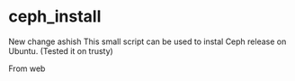 ceph_install
============

New change ashish This small script can be used to instal Ceph release on Ubuntu. (Tested it on trusty)

From web
